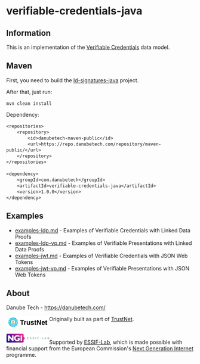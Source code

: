 # verifiable-credentials-java

## Information

This is an implementation of the [Verifiable Credentials](https://w3c.github.io/vc-data-model/) data model.

## Maven

First, you need to build the [ld-signatures-java](https://github.com/WebOfTrustInfo/ld-signatures-java) project.

After that, just run:

	mvn clean install

Dependency:

	<repositories>
		<repository>
			<id>danubetech-maven-public</id>
			<url>https://repo.danubetech.com/repository/maven-public/</url>
		</repository>
	</repositories>

	<dependency>
		<groupId>com.danubetech</groupId>
		<artifactId>verifiable-credentials-java</artifactId>
		<version>1.0.0</version>
	</dependency>

## Examples

 * [examples-ldp.md](examples-ldp.md) - Examples of Verifiable Credentials with Linked Data Proofs
 * [examples-ldp-vp.md](examples-ldp-vp.md) - Examples of Verifiable Presentations with Linked Data Proofs
 * [examples-jwt.md](examples-jwt.md) - Examples of Verifiable Credentials with JSON Web Tokens
 * [examples-jwt-vp.md](examples-jwt-vp.md) - Examples of Verifiable Presentations with JSON Web Tokens

## About

Danube Tech - https://danubetech.com/

<img align="left" src="https://raw.githubusercontent.com/danubetech/verifiable-credentials-java/master/docs/trustnet-logo.png" width="115">

Originally built as part of [TrustNet](http://trustnet.fi/).

<br clear="left" />

<img align="left" src="https://raw.githubusercontent.com/danubetech/verifiable-credentials-java/master/docs/logo-ngi-essiflab.png" width="115">

Supported by [ESSIF-Lab](https://essif-lab.eu/), which is made possible with financial support from the European Commission's [Next Generation Internet](https://ngi.eu/) programme.

<br clear="left" />
